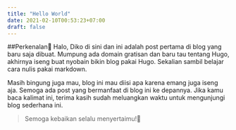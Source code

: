 ```yaml
---
title: "Hello World"
date: 2021-02-10T00:53:23+07:00
draft: false
---
```


##Perkenalan👋
Halo,
Diko di sini dan ini adalah post pertama di blog yang baru saja dibuat. Mumpung ada domain gratisan dan baru tau tentang Hugo, akhirnya iseng buat nyobain bikin blog pakai Hugo. Sekalian sambil belajar cara nulis pakai markdown. 

Masih bingung juga mau, blog ini mau diisi apa karena emang juga iseng aja. Semoga ada post yang bermanfaat di blog ini ke depannya. Jika kamu baca kalimat ini, terima kasih sudah meluangkan waktu untuk mengunjungi blog sederhana ini.

>Semoga kebaikan selalu menyertaimu!🤞